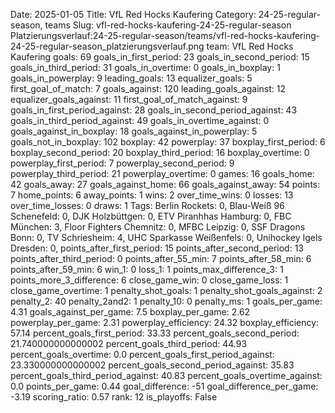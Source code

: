 Date: 2025-01-05
Title: VfL Red Hocks Kaufering
Category: 24-25-regular-season, teams
Slug: vfl-red-hocks-kaufering-24-25-regular-season
Platzierungsverlauf:24-25-regular-season/teams/vfl-red-hocks-kaufering-24-25-regular-season_platzierungsverlauf.png
team: VfL Red Hocks Kaufering
goals: 69
goals_in_first_period: 23
goals_in_second_period: 15
goals_in_third_period: 31
goals_in_overtime: 0
goals_in_boxplay: 1
goals_in_powerplay: 9
leading_goals: 13
equalizer_goals: 5
first_goal_of_match: 7
goals_against: 120
leading_goals_against: 12
equalizer_goals_against: 11
first_goal_of_match_against: 9
goals_in_first_period_against: 28
goals_in_second_period_against: 43
goals_in_third_period_against: 49
goals_in_overtime_against: 0
goals_against_in_boxplay: 18
goals_against_in_powerplay: 5
goals_not_in_boxplay: 102
boxplay: 42
powerplay: 37
boxplay_first_period: 6
boxplay_second_period: 20
boxplay_third_period: 16
boxplay_overtime: 0
powerplay_first_period: 7
powerplay_second_period: 9
powerplay_third_period: 21
powerplay_overtime: 0
games: 16
goals_home: 42
goals_away: 27
goals_against_home: 66
goals_against_away: 54
points: 7
home_points: 6
away_points: 1
wins: 2
over_time_wins: 0
losses: 13
over_time_losses: 0
draws: 1
Tags:  Berlin Rockets: 0,  Blau-Weiß 96 Schenefeld: 0,  DJK Holzbüttgen: 0,  ETV Piranhhas Hamburg: 0,  FBC München: 3,  Floor Fighters Chemnitz: 0,  MFBC Leipzig: 0,  SSF Dragons Bonn: 0,  TV Schriesheim: 4,  UHC Sparkasse Weißenfels: 0,  Unihockey Igels Dresden: 0,
points_after_first_period: 15
points_after_second_period: 13
points_after_third_period: 0
points_after_55_min: 7
points_after_58_min: 6
points_after_59_min: 6
win_1: 0
loss_1: 1
points_max_difference_3: 1
points_more_3_difference: 6
close_game_win: 0
close_game_loss: 1
close_game_overtime: 1
penalty_shot_goals: 1
penalty_shot_goals_against: 2
penalty_2: 40
penalty_2and2: 1
penalty_10: 0
penalty_ms: 1
goals_per_game: 4.31
goals_against_per_game: 7.5
boxplay_per_game: 2.62
powerplay_per_game: 2.31
powerplay_efficiency: 24.32
boxplay_efficiency: 57.14
percent_goals_first_period: 33.33
percent_goals_second_period: 21.740000000000002
percent_goals_third_period: 44.93
percent_goals_overtime: 0.0
percent_goals_first_period_against: 23.330000000000002
percent_goals_second_period_against: 35.83
percent_goals_third_period_against: 40.83
percent_goals_overtime_against: 0.0
points_per_game: 0.44
goal_difference: -51
goal_difference_per_game: -3.19
scoring_ratio: 0.57
rank: 12
is_playoffs: False
